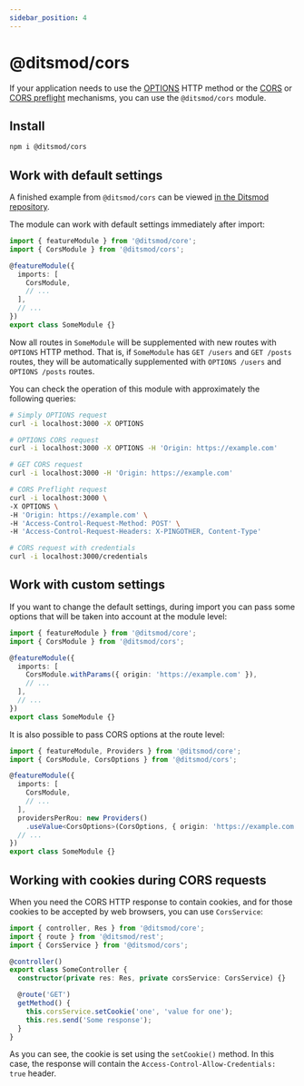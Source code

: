 ```yaml
---
sidebar_position: 4
---
```


# @ditsmod/cors

If your application needs to use the [OPTIONS][1] HTTP method or the [CORS][2] or [CORS preflight][3] mechanisms, you can use the `@ditsmod/cors` module.

## Install

```bash
npm i @ditsmod/cors
```

## Work with default settings

A finished example from `@ditsmod/cors` can be viewed [in the Ditsmod repository][4].

The module can work with default settings immediately after import:

```ts
import { featureModule } from '@ditsmod/core';
import { CorsModule } from '@ditsmod/cors';

@featureModule({
  imports: [
    CorsModule,
    // ...
  ],
  // ...
})
export class SomeModule {}
```

Now all routes in `SomeModule` will be supplemented with new routes with `OPTIONS` HTTP method. That is, if `SomeModule` has `GET /users` and `GET /posts` routes, they will be automatically supplemented with `OPTIONS /users` and `OPTIONS /posts` routes.

You can check the operation of this module with approximately the following queries:

```bash
# Simply OPTIONS request
curl -i localhost:3000 -X OPTIONS

# OPTIONS CORS request
curl -i localhost:3000 -X OPTIONS -H 'Origin: https://example.com'

# GET CORS request
curl -i localhost:3000 -H 'Origin: https://example.com'

# CORS Preflight request
curl -i localhost:3000 \
-X OPTIONS \
-H 'Origin: https://example.com' \
-H 'Access-Control-Request-Method: POST' \
-H 'Access-Control-Request-Headers: X-PINGOTHER, Content-Type'

# CORS request with credentials
curl -i localhost:3000/credentials
```

## Work with custom settings

If you want to change the default settings, during import you can pass some options that will be taken into account at the module level:

```ts
import { featureModule } from '@ditsmod/core';
import { CorsModule } from '@ditsmod/cors';

@featureModule({
  imports: [
    CorsModule.withParams({ origin: 'https://example.com' }),
    // ...
  ],
  // ...
})
export class SomeModule {}
```

It is also possible to pass CORS options at the route level:

```ts
import { featureModule, Providers } from '@ditsmod/core';
import { CorsModule, CorsOptions } from '@ditsmod/cors';

@featureModule({
  imports: [
    CorsModule,
    // ...
  ],
  providersPerRou: new Providers()
    .useValue<CorsOptions>(CorsOptions, { origin: 'https://example.com' }),
  // ...
})
export class SomeModule {}
```

## Working with cookies during CORS requests

When you need the CORS HTTP response to contain cookies, and for those cookies to be accepted by web browsers, you can use `CorsService`:

```ts
import { controller, Res } from '@ditsmod/core';
import { route } from '@ditsmod/rest';
import { CorsService } from '@ditsmod/cors';

@controller()
export class SomeController {
  constructor(private res: Res, private corsService: CorsService) {}

  @route('GET')
  getMethod() {
    this.corsService.setCookie('one', 'value for one');
    this.res.send('Some response');
  }
}
```

As you can see, the cookie is set using the `setCookie()` method. In this case, the response will contain the `Access-Control-Allow-Credentials: true` header.




[1]: https://developer.mozilla.org/en-US/docs/Web/HTTP/Methods/OPTIONS
[2]: https://developer.mozilla.org/en-US/docs/Web/HTTP/CORS
[3]: https://developer.mozilla.org/en-US/docs/Glossary/Preflight_request
[4]: https://github.com/ditsmod/ditsmod/tree/main/examples/17-cors
